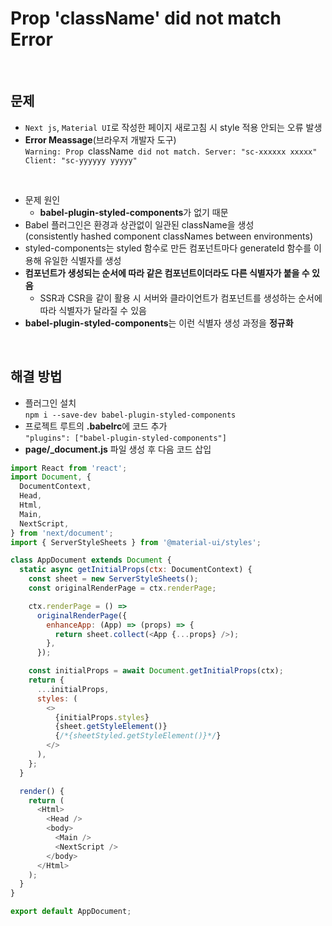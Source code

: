 # Prop 'className' did not match Error

<br>

## **문제**

- `Next js`, `Material UI`로 작성한 페이지 새로고침 시 style 적용 안되는 오류 발생
- **Error Meassage**(브라우저 개발자 도구)
  <br>
  `Warning: Prop `className` did not match. Server: "sc-xxxxxx xxxxx" Client: "sc-yyyyyy yyyyy"`

<br>

- 문제 원인
  - **babel-plugin-styled-components**가 없기 때문
- Babel 플러그인은 환경과 상관없이 일관된 className을 생성<br>(consistently hashed component classNames between environments)
- styled-components는 styled 함수로 만든 컴포넌트마다 generateId 함수를 이용해 유일한 식별자를 생성
- **컴포넌트가 생성되는 순서에 따라 같은 컴포넌트이더라도 다른 식별자가 붙을 수 있음**
  - SSR과 CSR을 같이 활용 시 서버와 클라이언트가 컴포넌트를 생성하는 순서에 따라 식별자가 달라질 수 있음
- **babel-plugin-styled-components**는 이런 식별자 생성 과정을 **정규화**

<br>

## **해결 방법**

- 플러그인 설치<br> `npm i --save-dev babel-plugin-styled-components`
- 프로젝트 루트의 **.babelrc**에 코드 추가 <br>`"plugins": ["babel-plugin-styled-components"]`
- **page/\_document.js** 파일 생성 후 다음 코드 삽입<br>

```js
import React from 'react';
import Document, {
  DocumentContext,
  Head,
  Html,
  Main,
  NextScript,
} from 'next/document';
import { ServerStyleSheets } from '@material-ui/styles';

class AppDocument extends Document {
  static async getInitialProps(ctx: DocumentContext) {
    const sheet = new ServerStyleSheets();
    const originalRenderPage = ctx.renderPage;

    ctx.renderPage = () =>
      originalRenderPage({
        enhanceApp: (App) => (props) => {
          return sheet.collect(<App {...props} />);
        },
      });

    const initialProps = await Document.getInitialProps(ctx);
    return {
      ...initialProps,
      styles: (
        <>
          {initialProps.styles}
          {sheet.getStyleElement()}
          {/*{sheetStyled.getStyleElement()}*/}
        </>
      ),
    };
  }

  render() {
    return (
      <Html>
        <Head />
        <body>
          <Main />
          <NextScript />
        </body>
      </Html>
    );
  }
}

export default AppDocument;
```
